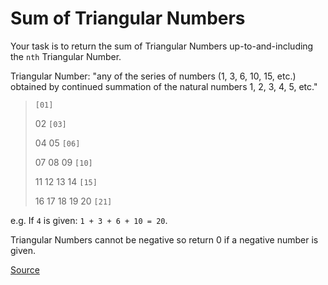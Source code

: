 # Sum of Triangular Numbers

Your task is to return the sum of Triangular Numbers
up-to-and-including the `nth` Triangular Number.

Triangular Number: "any of the series of numbers (1, 3, 6, 10, 15, etc.)
obtained by continued summation of the natural numbers 1, 2, 3, 4, 5, etc."

> `[01]`
>
> 02 `[03]`
>
> 04 05 `[06]`
>
> 07 08 09 `[10]`
>
> 11 12 13 14 `[15]`
>
> 16 17 18 19 20 `[21]`

e.g. If `4` is given: `1 + 3 + 6 + 10 = 20`.

Triangular Numbers cannot be negative so return 0 if a negative number is given.

[Source](https://www.codewars.com/kata/580878d5d27b84b64c000b51/train/python)